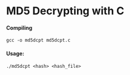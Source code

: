 # MD5 Decrypting with C

#### Compiling

`gcc -o md5dcpt md5dcpt.c`

#### Usage:

`./md5dcpt <hash> <hash_file>`
